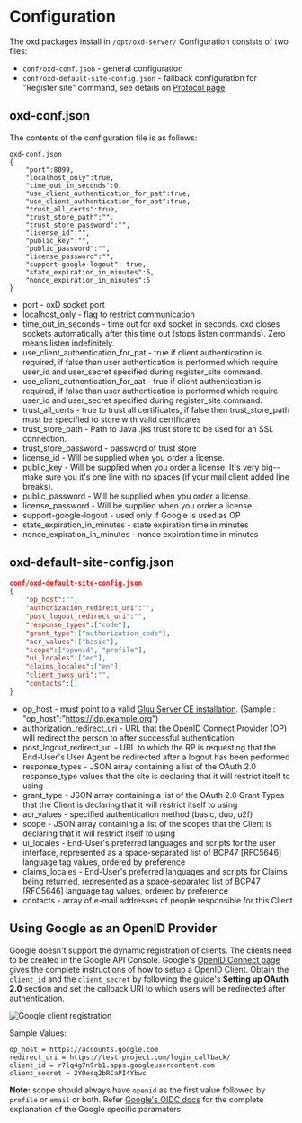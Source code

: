 # Configuration

The oxd packages install in `/opt/oxd-server/` Configuration consists 
of two files:

* `conf/oxd-conf.json` - general configuration
* `conf/oxd-default-site-config.json` - fallback configuration for "Register site" command, see details on 
[Protocol page](https://oxd.gluu.org/docs/oxdserver/)

## oxd-conf.json

The contents of the configuration file is as follows:

```
oxd-conf.json
{
    "port":8099,
    "localhost_only":true,
    "time_out_in_seconds":0,
    "use_client_authentication_for_pat":true,
    "use_client_authentication_for_aat":true,
    "trust_all_certs":true,
    "trust_store_path":"",
    "trust_store_password":"",
    "license_id":"",
    "public_key":"",
    "public_password":"",
    "license_password":"",
    "support-google-logout": true,
    "state_expiration_in_minutes":5,
    "nonce_expiration_in_minutes":5
}
```

* port - oxD socket port
* localhost_only - flag to restrict communication
* time_out_in_seconds - time out for oxd socket in seconds. oxd closes sockets automatically after this time out (stops listen commands). Zero means listen indefinitely.
* use_client_authentication_for_pat - true if client authentication is required, if false than user authentication is performed which require user_id and user_secret specified during register_site command.
* use_client_authentication_for_aat - true if client authentication is required, if false than user authentication is performed which require user_id and user_secret specified during register_site command.
* trust_all_certs - true to trust all certificates, if false then trust_store_path must be specified to store with valid certificates
* trust_store_path - Path to Java .jks trust store to be used for an SSL connection.
* trust_store_password - password of trust store
* license_id - Will be supplied when you order a license.
* public_key - Will be supplied when you order a license. It's very big--make sure you it's one line with no spaces (if your mail client added line breaks).
* public_password - Will be supplied when you order a license.
* license_password - Will be supplied when you order a license.
* support-google-logout - used only if Google is used as OP
* state_expiration_in_minutes - state expiration time in minutes
* nonce_expiration_in_minutes - nonce expiration time in minutes

## oxd-default-site-config.json

```json
conf/oxd-default-site-config.json
{
    "op_host":"",
    "authorization_redirect_uri":"",
    "post_logout_redirect_uri":"",
    "response_types":["code"],
    "grant_type":["authorization_code"],
    "acr_values":["basic"],
    "scope":["openid", "profile"],
    "ui_locales":["en"],
    "claims_locales":["en"],
    "client_jwks_uri":"",
    "contacts":[]
}
```

* op_host - must point to a valid [Gluu Server CE installation](http://gluu.org/docs). (Sample : "op_host":"https://idp.example.org")
* authorization_redirect_uri - URL that the OpenID Connect Provider (OP) will redirect the person to after  successful authentication
* post_logout_redirect_uri - URL to which the RP is requesting that the End-User's User Agent be redirected after a logout has been performed
* response_types - JSON array containing a list of the OAuth 2.0 response_type values that the site is declaring that it will restrict itself to using
* grant_type - JSON array containing a list of the OAuth 2.0 Grant Types that the Client is declaring that it will restrict itself to using
* acr_values - specified authentication method (basic, duo, u2f)
* scope - JSON array containing a list of the scopes that the Client is declaring that it will restrict itself to using
* ui_locales - End-User's preferred languages and scripts for the user interface, represented as a space-separated list of BCP47 [RFC5646] language tag values, ordered by preference
* claims_locales - End-User's preferred languages and scripts for Claims being returned, represented as a space-separated list of BCP47 [RFC5646] language tag values, ordered by preference
* contacts - array of e-mail addresses of people responsible for this Client

## Using Google as an OpenID Provider


Google doesn't support the dynamic registration of clients. The clients need to
be created in the Google API Console. Google's [OpenID Connect page](https://developers.google.com/identity/protocols/OpenIDConnect#appsetup)
gives the complete instructions of how to setup a OpenID Client. Obtain the
`client_id` and the `client_secret` by following the guide's
**Setting up OAuth 2.0** section and set the callback URI to which users will be
redirected after authentication.

![Google client registration](https://github.com/GluuFederation/docs-oxd/raw/master/sources/img/google_oidc_client.png)

Sample Values:
```
op_host = https://accounts.google.com
redirect_uri = https://test-project.com/login_callback/
client_id = r7lq4g7n9rb1.apps.googleusercontent.com
client_secret = 2YOesq2bRCaPI4Ybwc
```

**Note:** scope should always have `openid` as the first value followed by `profile` or `email` or both. Refer [Google's OIDC docs](https://developers.google.com/identity/protocols/OpenIDConnect#authenticationuriparameters) for the complete explanation of the Google specific paramaters.


